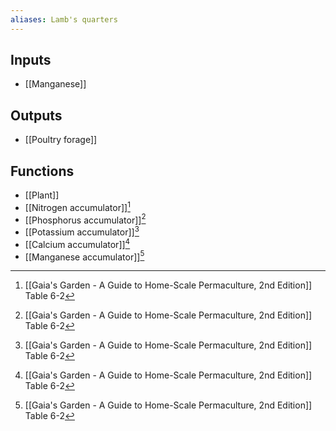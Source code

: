 ```yaml
---
aliases: Lamb's quarters
---
```

## Inputs
- [[Manganese]]

## Outputs
- [[Poultry forage]]

## Functions
- [[Plant]]
- [[Nitrogen accumulator]][^1]
- [[Phosphorus accumulator]][^1]
- [[Potassium accumulator]][^1]
- [[Calcium accumulator]][^1]
- [[Manganese accumulator]][^1]

[^1]: [[Gaia's Garden - A Guide to Home-Scale Permaculture, 2nd Edition]] Table 6-2
